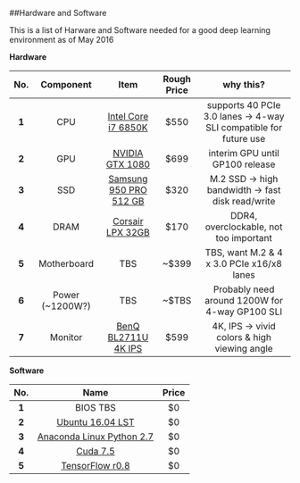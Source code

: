 ##Hardware and Software

This is a list of Harware and Software needed for a good deep learning environment as of May 2016


**Hardware**

|  No.  | Component        | Item | Rough Price  | why this?
| :---: | :-------------: |:-------------:|:---:|:--:|
| **1** | CPU      | [Intel Core i7 6850K](http://wccftech.com/intel-broadwell-e-core-i7-6950x-price/) | $550 |supports 40 PCIe 3.0 lanes -> 4-way SLI compatible for future use|
| **2** | GPU      | [NVIDIA GTX 1080](http://www.geforce.com/hardware/10series/geforce-gtx-1080)      | $699 |interim GPU until GP100 release
| **3** | SSD      | [Samsung 950 PRO 512 GB](http://www.amazon.com/Samsung-950-PRO-Internal-MZ-V5P512BW/dp/B01639694M)      | $320 | M.2 SSD -> high bandwidth -> fast disk read/write
| **4** | DRAM  | [Corsair LPX 32GB](http://www.newegg.com/Product/Product.aspx?Item=N82E16820233894)| $170 | DDR4, overclockable, not too important
| **5** | Motherboard  | TBS | ~$399 | TBS, want M.2 & 4 x 3.0 PCIe x16/x8 lanes
| **6** | Power (~1200W?)  | TBS | ~$TBS | Probably need around 1200W for 4-way GP100 SLI
| **7** | Monitor  | [BenQ BL2711U 4K IPS](http://www.amazon.com/dp/B00RORBPEW/ref=twister_B00WO1H7CM?_encoding=UTF8&psc=1)| $599 | 4K, IPS -> vivid colors & high viewing angle


**Software**

|  No.  |  Name |  Price  |
| :---: | :-------------: |:-------------:|
| **1** | BIOS TBS           | $0 |
| **2** | [Ubuntu 16.04 LST](http://www.ubuntu.com/download/desktop)           | $0 |
| **3** | [Anaconda Linux Python 2.7](https://www.continuum.io/downloads)      | $0 |
| **4** | [Cuda 7.5](https://developer.nvidia.com/cuda-downloads)| $0 |
| **5** | [TensorFlow r0.8](https://www.tensorflow.org/versions/r0.8/get_started/os_setup.html#anaconda-installation)| $0 |

